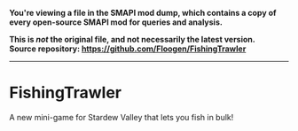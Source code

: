 **You're viewing a file in the SMAPI mod dump, which contains a copy of every open-source SMAPI mod
for queries and analysis.**

**This is _not_ the original file, and not necessarily the latest version.**  
**Source repository: https://github.com/Floogen/FishingTrawler**

----

# FishingTrawler
 A new mini-game for Stardew Valley that lets you fish in bulk!
